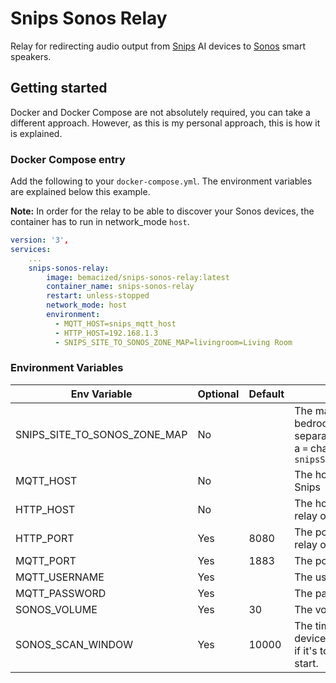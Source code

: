# Snips Sonos Relay

Relay for redirecting audio output from [Snips](https://snips.ai/) AI devices to [Sonos](https://www.sonos.com) smart speakers.

## Getting started

Docker and Docker Compose are not absolutely required, you can take a different approach.
However, as this is my personal approach, this is how it is explained. 

### Docker Compose entry

Add the following to your `docker-compose.yml`. The environment variables are explained below this example.

**Note:** In order for the relay to be able to discover your Sonos devices, the container has to run in network_mode `host`.

```yaml
version: '3',
services:
    ...
    snips-sonos-relay:
        image: bemacized/snips-sonos-relay:latest
        container_name: snips-sonos-relay
        restart: unless-stopped
        network_mode: host
        environment:
          - MQTT_HOST=snips_mqtt_host
          - HTTP_HOST=192.168.1.3
          - SNIPS_SITE_TO_SONOS_ZONE_MAP=livingroom=Living Room
```


### Environment Variables
| Env Variable                 | Optional | Default | Description                                                                                                                                                                                                                                                                               |
|------------------------------|----------|---------|-------------------------------------------------------------------------------------------------------------------------------------------------------------------------------------------------------------------------------------------------------------------------------------------|
| SNIPS_SITE_TO_SONOS_ZONE_MAP | No       |         | The mapping of your snips' site id's (e.g. livingroom, bedroom, kitchen, etc) to Sonos zones. Each entry separates the snips site id from the sonos zone name with a `=` character. Multiple entries are comma separated. e.g. `snipsSiteId1=sonosZoneName1,snipsSiteId2=sonosZoneName2`  |
| MQTT_HOST                    | No       |         | The hostname or IP address for the MQTT server used with Snips                                                                                                                                                                                                                            |
| HTTP_HOST                    | No       |         | The host that your Sonos devices will be able to reach the relay on.                                                                                                                                                                                                                      |
| HTTP_PORT                    | Yes      | 8080    | The port that your Sonos devices will be able to reach the relay on.                                                                                                                                                                                                                      |
| MQTT_PORT                    | Yes      | 1883    | The post for the MQTT server used with Snips                                                                                                                                                                                                                                              |
| MQTT_USERNAME                | Yes      |         | The username to authenticate with the MQTT broker                                                                                                                                                                                                                                         |
| MQTT_PASSWORD                | Yes      |         | The password to authenticate with the MQTT broker                                                                                                                                                                                                                                         |
| SONOS_VOLUME                 | Yes      | 30      | The volume to play the audio from Snips at. Range 0 - 100.                                                                                                                                                                                                                                |
| SONOS_SCAN_WINDOW            | Yes      | 10000   | The time in milliseconds to spend searching for Sonos devices on start.   If it's too short, it might miss a device, but if it's too long you spend more time waiting for the relay to start.                                                                                             |

